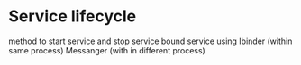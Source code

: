 # Service lifecycle
method to start service and stop service 
bound service using  Ibinder (within same process)
Messanger (with in different process)
